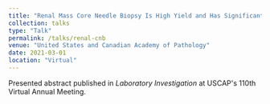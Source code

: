 ```yaml
---
title: "Renal Mass Core Needle Biopsy Is High Yield and Has Significant Impact on Patient Management: Pathological, Radiological and Clinical Correlation of 260 Cases"
collection: talks
type: "Talk"
permalink: /talks/renal-cnb
venue: "United States and Canadian Academy of Pathology"
date: 2021-03-01
location: "Virtual"
---
```

Presented abstract published in <i>Laboratory Investigation</i> at USCAP's 110th Virtual Annual Meeting. 
